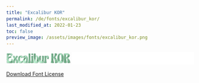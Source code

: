 ```yaml
---
title: "Excalibur KOR"
permalink: /de/fonts/excalibur_kor/
last_modified_at: 2022-01-23
toc: false
preview_image: /assets/images/fonts/excalibur_kor.png
---
```

![ExcaliburKOR](/assets/images/fonts/excalibur_kor.png)

[Download Font License](https://github.com/inkstitch/inkstitch/tree/main/fonts/excalibur_KOR/LICENSE)
